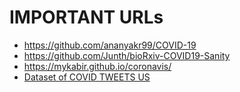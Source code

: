 # IMPORTANT URLs
* https://github.com/ananyakr99/COVID-19
* https://github.com/Junth/bioRxiv-COVID19-Sanity
* https://mykabir.github.io/coronavis/
* [Dataset of COVID TWEETS US](https://github.com/mykabir/COVID19)
